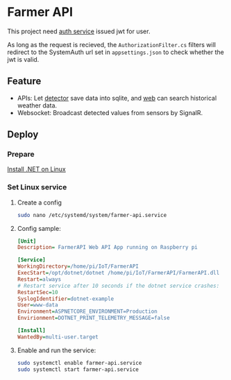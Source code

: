# Farmer API
This project need [auth service](https://github.com/TzyHuan/SystemAuth) issued jwt for user.

As long as the request is recieved, the `AuthorizationFilter.cs` filters will redirect to the SystemAuth url set in `appsettings.json` to check whether the jwt is valid.

## Feature
* APIs: Let [detector](https://github.com/TzyHuan/RaspberryPi_Weather) save data into sqlite, and [web](https://github.com/TzyHuan/FarmerWeb) can search historical weather data.
* Websocket: Broadcast detected values from sensors by SignalR.

## Deploy
### Prepare

[Install .NET on Linux](https://docs.microsoft.com/zh-tw/dotnet/core/install/linux)

### Set Linux service
1. Create a config
    ```bash
    sudo nano /etc/systemd/system/farmer-api.service
    ```
2. Config sample:
    ```ini
    [Unit]
    Description= FarmerAPI Web API App running on Raspberry pi

    [Service]
    WorkingDirectory=/home/pi/IoT/FarmerAPI
    ExecStart=/opt/dotnet/dotnet /home/pi/IoT/FarmerAPI/FarmerAPI.dll
    Restart=always
    # Restart service after 10 seconds if the dotnet service crashes:
    RestartSec=10
    SyslogIdentifier=dotnet-example
    User=www-data
    Environment=ASPNETCORE_ENVIRONMENT=Production
    Envirionment=DOTNET_PRINT_TELEMETRY_MESSAGE=false

    [Install]
    WantedBy=multi-user.target
    ```
3. Enable and run the service:
    ```bash
    sudo systemctl enable farmer-api.service
    sudo systemctl start farmer-api.service
    ```